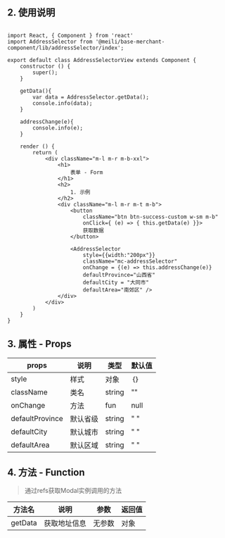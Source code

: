## 2. 使用说明

```

import React, { Component } from 'react'
import AddressSelector from '@meili/base-merchant-component/lib/addressSelector/index';

export default class AddressSelectorView extends Component {
    constructor () {
        super();
    }

    getData(){
        var data = AddressSelector.getData();
        console.info(data);
    }

    addressChange(e){
        console.info(e);
    }

    render () {
        return (
            <div className="m-l m-r m-b-xxl">
                <h1>
                    表单 - Form
                </h1>
                <h2>
                    1. 示例
                </h2>
                <div className="m-l m-r m-t m-b">
                    <button
                        className="btn btn-success-custom w-sm m-b" 
                        onClick={ (e) => { this.getData(e) }}>
                        获取数据
                    </button>

                    <AddressSelector 
                        style={{width:"200px"}}
                        className="mc-addressSelector"
                        onChange = {(e) => this.addressChange(e)}
                        defaultProvince="山西省" 
                        defaultCity = "大同市"
                        defaultArea="南郊区" />
                </div>
            </div>
        )
    }
}

```
	
## 3. 属性 - Props

| props        | 说明           | 类型         |   默认值       |
| ------------ | ------------- | ------------ | ------------  |
| style        | 样式           | 对象       | ｛｝         |
| className     | 类名       | string       | ""    |
| onChange     | 方法 | fun | null   |
| defaultProvince     | 默认省级 | string | " "   |
| defaultCity     | 默认城市 | string | " "   |
| defaultArea     | 默认区域 | string | " "   |

## 4. 方法 - Function

> 通过refs获取Modal实例调用的方法

| 方法名        |   说明    | 参数          | 返回值         |
| ------------ | ------------- | ------------- | ------------ |
| getData    |   获取地址信息    | 无参数           | 对象       |






